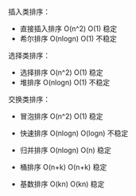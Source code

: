 插入类排序：

- 直接插入排序	O(n^2)		O(1)	稳定
- 希尔排序		O(nlogn)	O(1)	不稳定

选择类排序：

- 选择排序		O(n^2)		O(1)	稳定
- 堆排序		    O(nlogn)	O(1)	不稳定

交换类排序：

- 冒泡排序		O(n^2)		O(1)	稳定
- 快速排序		O(nlogn)	O(logn)	不稳定


	
- 归并排序		O(nlogn)	O(n)	稳定
- 桶排序		    O(n+k)		O(n+k)	稳定
- 基数排序		O(kn)		O(kn)	稳定